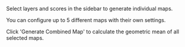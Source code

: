 Select layers and scores in the sidebar to generate individual maps.

You can configure up to 5 different maps with their own settings.

Click 'Generate Combined Map' to calculate the geometric mean of all selected maps.